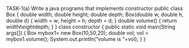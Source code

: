 TASK-1(a)
Write  a  java programs that implements constructor
       public class Box
          {
    double width;
    double height;
   double  depth;
   Box(double w, double h, double d)
   {
      width = w;
      height = h;
      depth =  d; 
   } 
    double volume()
     {
        return width*height*depth;
     }
}
   class constructor
    {
       public static void main(String args[])
         {
             Box mybox1= new Box(10,50,20);
               double vol;
               vol = mybox1.volume();
              System.out.println(“volume is “+vol);
          }
   }
    


